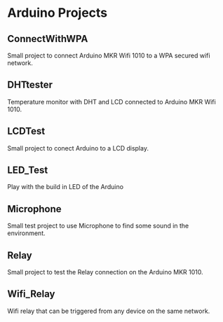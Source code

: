# Arduino Projects

## ConnectWithWPA
Small project to connect Arduino MKR Wifi 1010 to a WPA secured wifi network.
## DHTtester
Temperature monitor with DHT and LCD connected to Arduino MKR Wifi 1010.
## LCDTest
Small project to conect Arduino to a LCD display.
## LED_Test
Play with the build in LED of the Arduino
## Microphone
Small test project to use Microphone to find some sound in the environment.
## Relay
Small project to test the Relay connection on the Arduino MKR 1010.
## Wifi_Relay
Wifi relay that can be triggered from any device on the same network.
